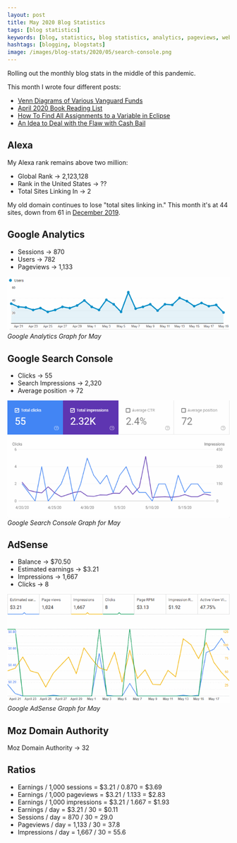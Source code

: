 ```yaml
---
layout: post
title: May 2020 Blog Statistics
tags: [blog statistics]
keywords: [blog, statistics, blog statistics, analytics, pageviews, webmaster, webmaster tools, alexa, google]
hashtags: [blogging, blogstats]
image: /images/blog-stats/2020/05/search-console.png
---
```


Rolling out the monthly blog stats in the middle of this pandemic.

This month I wrote four different posts:

* [Venn Diagrams of Various Vanguard Funds](https://www.joehxblog.com/venn-diagrams-of-various-vanguard-funds/)
* [April 2020 Book Reading List](https://www.joehxblog.com/april-2020-book-reading-list/)
* [How To Find All Assignments to a Variable in Eclipse](https://www.joehxblog.com/how-to-find-all-assignments-to-a-variable-in-eclipse/)
* [An Idea to Deal with the Flaw with Cash Bail](https://www.joehxblog.com/an-idea-to-deal-with-the-flaw-with-cash-bail/)

## Alexa

My Alexa rank remains above two million:

* Global Rank &rarr; 2,123,128
* Rank in the United States &rarr; ??
* Total Sites Linking In &rarr; 2

My old domain continues to lose "total sites linking in." This month it's at 44 sites, down from 61 in [December 2019](https://www.joehxblog.com/december-2019-blog-statistics/).

## Google Analytics

* Sessions &rarr; 870
* Users &rarr; 782
* Pageviews &rarr; 1,133

![Google Analytics Graph for May](/images/blog-stats/2020/05/stats.png)
*Google Analytics Graph for May*

## Google Search Console

* Clicks &rarr; 55
* Search Impressions &rarr; 2,320
* Average position &rarr; 72

![Google Search Console Graph for May](/images/blog-stats/2020/05/search-console.png)
*Google Search Console Graph for May*

## AdSense

* Balance &rarr; $70.50
* Estimated earnings &rarr; $3.21
* Impressions &rarr; 1,667
* Clicks &rarr; 8

![Google AdSense Graph for May](/images/blog-stats/2020/05/adsense.png)
*Google AdSense Graph for May*

## Moz Domain Authority

Moz Domain Authority &rarr; 32

## Ratios

* Earnings / 1,000 sessions = $3.21 / 0.870 = $3.69
* Earnings / 1,000 pageviews = $3.21 / 1.133 = $2.83
* Earnings / 1,000 impressions = $3.21 / 1.667 = $1.93
* Earnings / day = $3.21 / 30 = $0.11
* Sessions / day = 870 / 30 = 29.0
* Pageviews / day = 1,133 / 30 = 37.8
* Impressions / day = 1,667 / 30 = 55.6